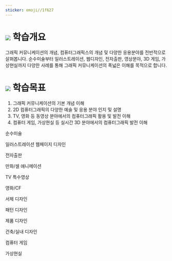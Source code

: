```yaml
---
sticker: emoji//1f627
---
```

# ![](https://ucampus.knou.ac.kr/html/user/img/icons/list_square.png) 학습개요

그래픽 커뮤니케이션의 개념, 컴퓨터그래픽스의 개념 및 다양한 응용분야를 전반적으로 살펴봅니다. 순수미술부터 일러스트레이션, 웹디자인, 전자출판, 영상분야, 3D 게임, 가상현실까지 다양한 사례를 통해 그래픽 커뮤니케이션의 폭넓은 이해를 목적으로 합니다.

# ![](https://ucampus.knou.ac.kr/html/user/img/icons/list_square.png) 학습목표

1. 그래픽 커뮤니케이션의 기본 개념 이해
2. 2D 컴퓨터그래픽의 다양한 예술 및 응용 분야 인지 및 설명
3. TV, 영화 등 동영상 분야에서의 컴퓨터그래픽 활용 및 발전 이해
4. 컴퓨터 게임, 가상현실 등 실시간 3D 분야에서의 컴퓨터그래픽 발전 이해

순수미술

일러스트레이션 웹페이지 디자인

전자출판

만화/셀 애니메이션

TV 특수영상

영화/CF

서체 디자인

패턴 디자인

제품 디자인

건축/실내 디자인

컴퓨터 게임

가상현실